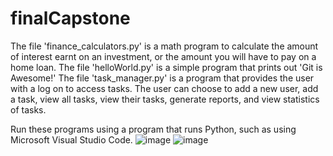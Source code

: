 # finalCapstone
The file 'finance_calculators.py' is a math program to calculate the amount of interest earnt on an investment, or the amount you will have to pay on a home loan. 
The file 'helloWorld.py' is a simple program that prints out 'Git is Awesome!' 
The file 'task_manager.py' is a program that provides the user with a log on to access tasks. The user can choose to add a new user, add a task, view all tasks, view their tasks, generate reports, and view statistics of tasks. 

Run these programs using a program that runs Python, such as using Microsoft Visual Studio Code. 
![image](https://github.com/GCox01/finalCapstone/assets/133234754/d768056a-b2af-4bac-9cf4-6828688441d8)
![image](https://github.com/GCox01/finalCapstone/assets/133234754/d10ce550-bedc-4216-aa74-51a511146ea9)
